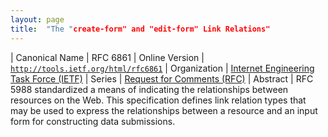```yaml
---
layout: page
title:  "The "create-form" and "edit-form" Link Relations"
---
```


| Canonical Name | RFC 6861
| Online Version | [`http://tools.ietf.org/html/rfc6861`](http://tools.ietf.org/html/rfc6861)
| Organization | [Internet Engineering Task Force (IETF)](..)
| Series | [Request for Comments (RFC)](..)
| Abstract | RFC 5988 standardized a means of indicating the relationships between resources on the Web. This specification defines link relation types that may be used to express the relationships between a resource and an input form for constructing data submissions.